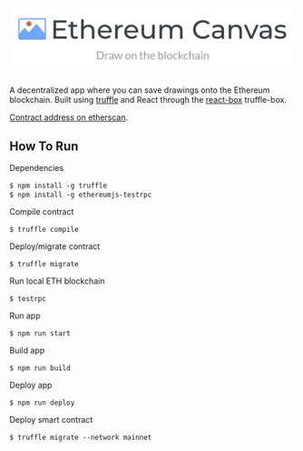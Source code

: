 # ![ethereum-canvas](./public/logo.png?sanitize=true)
A decentralized app where you can save drawings onto the Ethereum blockchain.  Built using [truffle](http://truffleframework.com/) and React through the [react-box](https://github.com/truffle-box/react-box) truffle-box.

[Contract address on etherscan](https://etherscan.io/address/0xc1f8a8a43c4ccb3273ad03905a8d96f529dee8b6).
## How To Run
Dependencies
```
$ npm install -g truffle
$ npm install -g ethereumjs-testrpc
```
Compile contract
```
$ truffle compile
```
Deploy/migrate contract
```
$ truffle migrate
```
Run local ETH blockchain
```
$ testrpc
```
Run app
```
$ npm run start
```
Build app
```
$ npm run build
```
Deploy app
```
$ npm run deploy
```
Deploy smart contract
```
$ truffle migrate --network mainnet
```